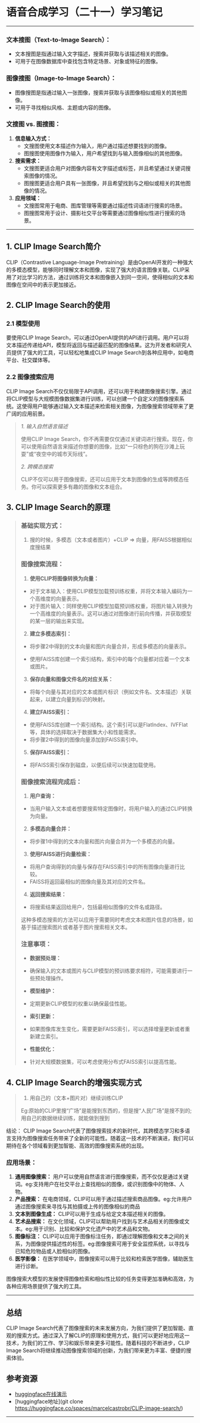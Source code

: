 # 语音合成学习（二十一）学习笔记

---

### 文本搜图（Text-to-Image Search）：

- 文本搜图是指通过输入文字描述，搜索并获取与该描述相关的图像。
- 可用于在图像数据库中查找包含特定场景、对象或特征的图像。

### 图像搜图（Image-to-Image Search）：

- 图像搜图是指通过输入一张图像，搜索并获取与该图像相似或相关的其他图像。
- 可用于寻找相似风格、主题或内容的图像。



### 文搜图 vs. 图搜图：

1. **信息输入方式：**
   - 文搜图使用文本描述作为输入，用户通过描述想要找到的图像。
   - 图搜图使用图像作为输入，用户希望找到与输入图像相似的其他图像。
2. **搜索需求：**
   - 文搜图更适合用户对图像内容有文字描述或标签，并且希望通过关键词搜索图像的情况。
   - 图搜图更适合用户具有一张图像，并且希望找到与之相似或相关的其他图像的情况。
3. **应用领域：**
   - 文搜图常用于电商、图库管理等需要通过描述性词语进行搜索的场景。
   - 图搜图常用于设计、摄影社交平台等需要通过图像相似性进行搜索的场景。

---

## 1. CLIP Image Search简介

CLIP（Contrastive Language-Image Pretraining）是由OpenAI开发的一种强大的多模态模型，能够同时理解文本和图像，实现了强大的语言图像关联。CLIP采用了对比学习的方法，通过训练将文本和图像嵌入到同一空间，使得相似的文本和图像在空间中的表示更加接近。

## 2. CLIP Image Search的使用

### 2.1 模型使用

要使用CLIP Image Search，可以通过OpenAI提供的API进行调用。用户可以将文本描述传递给API，模型将返回与描述最匹配的图像结果。这为开发者和研究人员提供了强大的工具，可以轻松地集成CLIP Image Search到各种应用中，如电商平台、社交媒体等。

### 2.2 图像搜索应用

CLIP Image Search不仅仅局限于API调用，还可以用于构建图像搜索引擎。通过将CLIP模型与大规模图像数据集进行训练，可以创建一个自定义的图像搜索系统。这使得用户能够通过输入文本描述来检索相关图像，为图像搜索领域带来了更广阔的应用前景。

>*1. 输入自然语言描述*
>
>使用CLIP Image Search，你不再需要仅仅通过关键词进行搜索。现在，你可以使用自然语言来描述你想要的图像，比如“一只棕色的狗在沙滩上玩耍”或“夜空中的城市天际线”。
>
>*2. 跨模态搜索*
>
>CLIP不仅可以用于图像搜索，还可以应用于文本到图像的生成等跨模态任务。你可以探索更多有趣的图像和文本组合。

## 3. CLIP Image Search的原理

>### 基础实现方式：
>
>1. 搜的时候，多模态（文本或者图片）+CLIP => 向量，用FAISS根据相似度搜结果
>
>### 图像搜索流程：
>
>1. **使用CLIP将图像转换为向量：**
>
>   - 对于文本输入：使用CLIP模型加载预训练权重，并将文本输入编码为一个高维度的向量表示。
>   - 对于图片输入：同样使用CLIP模型加载预训练权重，将图片输入转换为一个高维度的向量表示。这可以通过对图像进行前向传播，并获取模型的某一层的输出来实现。
>
>2. **建立多模态索引：**
>
>   - 将步骤2中得到的文本向量和图片向量合并，形成多模态的向量表示。
>
>   - 使用FAISS库创建一个索引结构，索引中的每个向量都对应着一个文本或图片。
>
>3. **保存向量和图像文件名的对应关系：**
>
>- 将每个向量与其对应的文本或图片标识（例如文件名、文本描述）关联起来，以建立向量到标识的映射。
>
>4. **建立FAISS索引：**
>
>- 使用FAISS库创建一个索引结构。这个索引可以是FlatIndex、IVFFlat等，具体的选择取决于数据集大小和性能需求。
>- 将步骤2中得到的图像向量添加到FAISS索引中。
>
>5.  **保存FAISS索引：**
>
>- 将FAISS索引保存到磁盘，以便后续可以快速加载使用。
>
>### 图像搜索流程完成后：
>
>1. **用户查询：**
>   - 当用户输入文本或者想要搜索特定图像时，将用户输入的通过CLIP转换为向量。
>2. **多模态向量合并：**
>   - 将步骤1中得到的文本向量和图片向量合并为一个多模态的向量。
>3. **使用FAISS进行向量检索：**
>   - 将用户查询得到的向量与保存在FAISS索引中的所有图像向量进行比较。
>   - FAISS将返回最相似的图像向量及其对应的文件名。
>4. **返回搜索结果：**
>   - 将搜索结果返回给用户，包括最相似图像的文件名或路径。
>
>这种多模态搜索的方法可以应用于需要同时考虑文本和图片信息的场景，如基于描述搜索图片或者基于图片搜索相关文本。
>
>### 注意事项：
>
>- **数据预处理：**
>  - 确保输入的文本或图片与CLIP模型的预训练要求相符，可能需要进行一些预处理操作。
>
>- **模型维护：**
>  - 定期更新CLIP模型的权重以确保最佳性能。
>- **索引更新：**
>  - 如果图像库发生变化，需要更新FAISS索引，可以选择增量更新或者重新建立索引。
>- **性能优化：**
>  - 针对大规模数据集，可以考虑使用分布式FAISS索引以提高性能。

## 4. CLIP Image Search的增强实现方式

>1. 用自己的（文本+图片对）继续训练CLIP
>
>Eg:原始的CLIP里搜“广场”是能搜到东西的，但是搜“人民广场”是搜不到的;用自己的数据继续训练，就能做到搜到

结论： CLIP Image Search代表了图像搜索技术的新时代，其跨模态学习和多语言支持为图像搜索任务带来了全新的可能性。随着这一技术的不断演进，我们可以期待在各个领域看到更加智能、高效的图像搜索系统的出现。



### 应用场景：

1. **通用图像搜索：** 用户可以使用自然语言进行图像搜索，而不仅仅是通过关键词。eg:支持用户在社交平台上查找相似的图像，或识别图像中的物体、人物。
2. **产品搜索：** 在电商领域，CLIP可以用于通过描述搜索商品图像。eg:允许用户通过图像搜索来寻找与其拍摄或上传的图像相似的商品
3. **文本到图像生成：** CLIP可以用于生成与给定文本描述相关的图像。
4. **艺术品搜索：** 在文化领域，CLIP可以帮助用户找到与艺术品相关的图像或文本。eg:用于识别、比较和保护文化遗产中的艺术品和文物。
5. **图像标注：** CLIP可以应用于图像标注任务，即通过理解图像和文本之间的关系，为图像提供描述性的标签。eg:图像搜索可用于安全监控系统，以寻找与已知危险物品或人脸相似的图像。
6. **医学影像：** 在医学领域中，图像搜索可以用于比较和检索医学图像，辅助医生进行诊断。

图像搜索大模型的发展使得图像检索和相似性比较的任务变得更加准确和高效，为各种应用场景提供了强大的工具。

---

## 总结

CLIP Image Search代表了图像搜索的未来发展方向，为我们提供了更加智能、直观的搜索方式。通过深入了解CLIP的原理和使用方式，我们可以更好地应用这一技术，为我们的工作、学习和娱乐带来更多可能性。随着科技的不断进步，CLIP Image Search将继续推动图像搜索领域的创新，为我们带来更为丰富、便捷的搜索体验。

## 参考资源

- [huggingface在线演示](https://huggingface.co/spaces/marcelcastrobr/CLIP-image-search)
- [huggingface地址](git clone https://huggingface.co/spaces/marcelcastrobr/CLIP-image-search/)

---

